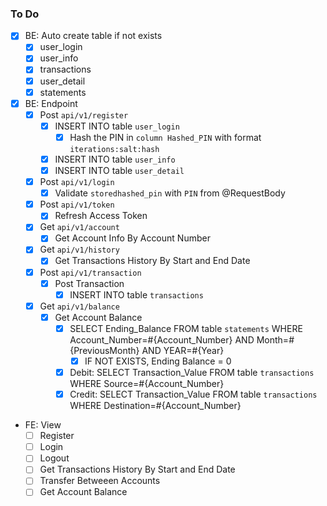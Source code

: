 ### To Do

- [x] BE: Auto create table if not exists
  - [x] user_login
  - [x] user_info
  - [x] transactions
  - [x] user_detail
  - [x] statements

- [x] BE: Endpoint
  - [x] Post `api/v1/register`
    - [x] INSERT INTO table `user_login`
      - [x] Hash the PIN in `column Hashed_PIN` with format `iterations:salt:hash`
    - [x] INSERT INTO table `user_info`
    - [x] INSERT INTO table `user_detail`
  - [x] Post `api/v1/login`
    - [x] Validate `storedhashed_pin` with `PIN` from @RequestBody
  - [x] Post `api/v1/token`
    - [x] Refresh Access Token
  - [x] Get `api/v1/account`
    - [x] Get Account Info By Account Number
  - [x] Get `api/v1/history`
    - [x] Get Transactions History By Start and End Date
  - [x] Post `api/v1/transaction`
    - [x] Post Transaction
      - [x] INSERT INTO table `transactions`
  - [x] Get `api/v1/balance`
    - [x] Get Account Balance
      - [x] SELECT Ending_Balance FROM table `statements` WHERE Account_Number=#{Account_Number} AND Month=#{PreviousMonth} AND YEAR=#{Year}
        - [x] IF NOT EXISTS, Ending Balance = 0
      - [x] Debit: SELECT Transaction_Value FROM table `transactions` WHERE Source=#{Account_Number}
      - [x] Credit: SELECT Transaction_Value FROM table `transactions` WHERE Destination=#{Account_Number}

- FE: View
  - [ ] Register
  - [ ] Login
  - [ ] Logout
  - [ ] Get Transactions History By Start and End Date
  - [ ] Transfer Betweeen Accounts
  - [ ] Get Account Balance